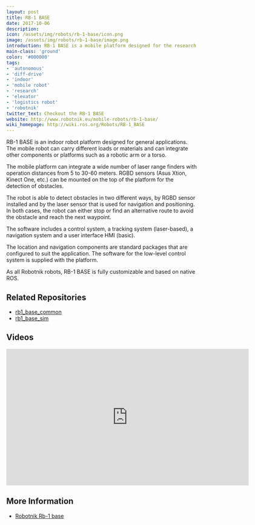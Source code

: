 ```yaml
---
layout: post
title: RB-1 BASE
date: 2017-10-06
description:
icon: /assets/img/robots/rb-1-base/icon.png
image: /assets/img/robots/rb-1-base/image.png
introduction: RB-1 BASE is a mobile platform designed for the research of robotic solutions and the development of applications.              
main-class: 'ground'
color: '#000000'
tags:
- 'autonomous'
- 'diff-drive'
- 'indoor'
- 'mobile robot'
- 'research'
- 'elevator'
- 'logistics robot'
- 'robotnik'
twitter_text: Checkout the RB-1 BASE
website: http://www.robotnik.eu/mobile-robots/rb-1-base/
wiki_homepage: http://wiki.ros.org/Robots/RB-1_BASE
---
```


RB-1 BASE is an indoor robot platform designed for general applications. The mobile robot can carry different loads or materials and can integrate other components or platforms such as a robotic arm or a torso.

The mobile platform can integrate a wide number of laser range finders with operation distances from 5 to 30-60 meters. RGBD sensors (Asus Xtion, Kinect One, etc.) can be mounted on the top of the platform for the detection of obstacles.

The robot is able to detect obstacles in two different ways, by RGBD sensor installed and by the laser sensor that is used for navigation and positioning. In both cases, the robot can either stop or find an alternative route to avoid the obstacle and reach the next waypoint.

The software includes a control system, a tracking system (laser-based), a navigation system and a user interface HMI (basic).

The location and navigation components are standard packages that are configured to suit the application. The software for the low-level control system is supplied with the platform.

As all Robotnik robots, RB-1 BASE is fully customizable and based on native ROS.

## Related Repositories

 * [rb1_base_common](https://github.com/RobotnikAutomation/rb1_base_common)
 * [rb1_base_sim](https://github.com/RobotnikAutomation/rb1_base_sim)

## Videos

<iframe width="640" height="360" src="https://www.youtube-nocookie.com/embed/0gasC6AY5pA?rel=0" frameborder="0" allowfullscreen></iframe>

## More Information

 * [ Robotnik Rb-1 base](http://www.robotnik.eu/mobile-robots/rb-1-base/ )
